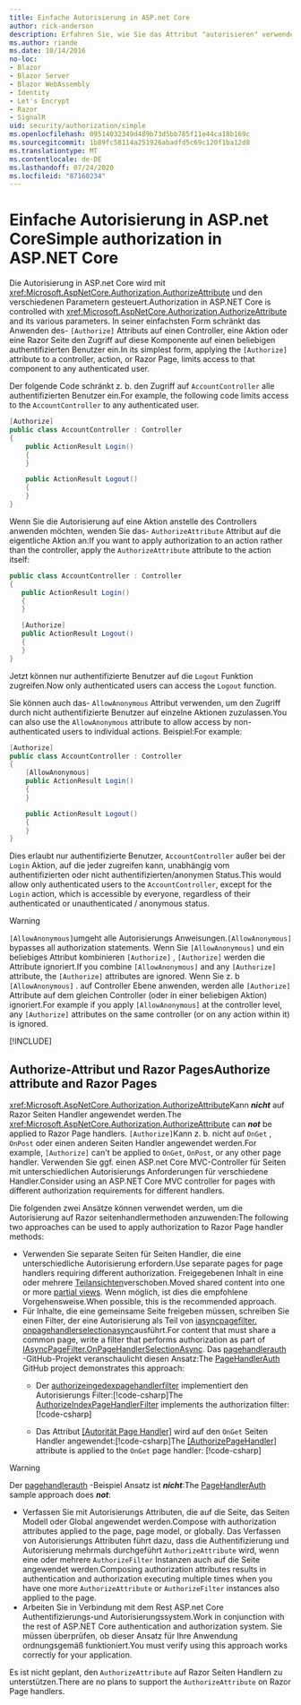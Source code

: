 ```yaml
---
title: Einfache Autorisierung in ASP.net Core
author: rick-anderson
description: Erfahren Sie, wie Sie das Attribut "autorisieren" verwenden, um den Zugriff auf ASP.net Core Controller und Aktionen einzuschränken.
ms.author: riande
ms.date: 10/14/2016
no-loc:
- Blazor
- Blazor Server
- Blazor WebAssembly
- Identity
- Let's Encrypt
- Razor
- SignalR
uid: security/authorization/simple
ms.openlocfilehash: 09514032349d489b73d5bb785f11e44ca18b169c
ms.sourcegitcommit: 1b89fc58114a251926abadfd5c69c120f1ba12d8
ms.translationtype: MT
ms.contentlocale: de-DE
ms.lasthandoff: 07/24/2020
ms.locfileid: "87160234"
---
```

# <a name="simple-authorization-in-aspnet-core"></a><span data-ttu-id="8875a-103">Einfache Autorisierung in ASP.net Core</span><span class="sxs-lookup"><span data-stu-id="8875a-103">Simple authorization in ASP.NET Core</span></span>

<a name="security-authorization-simple"></a>

<span data-ttu-id="8875a-104">Die Autorisierung in ASP.net Core wird mit <xref:Microsoft.AspNetCore.Authorization.AuthorizeAttribute> und den verschiedenen Parametern gesteuert.</span><span class="sxs-lookup"><span data-stu-id="8875a-104">Authorization in ASP.NET Core is controlled with <xref:Microsoft.AspNetCore.Authorization.AuthorizeAttribute> and its various parameters.</span></span> <span data-ttu-id="8875a-105">In seiner einfachsten Form schränkt das Anwenden des- `[Authorize]` Attributs auf einen Controller, eine Aktion oder eine Razor Seite den Zugriff auf diese Komponente auf einen beliebigen authentifizierten Benutzer ein.</span><span class="sxs-lookup"><span data-stu-id="8875a-105">In its simplest form, applying the `[Authorize]` attribute to a controller, action, or Razor Page, limits access to that component to any authenticated user.</span></span>

<span data-ttu-id="8875a-106">Der folgende Code schränkt z. b. den Zugriff auf `AccountController` alle authentifizierten Benutzer ein.</span><span class="sxs-lookup"><span data-stu-id="8875a-106">For example, the following code limits access to the `AccountController` to any authenticated user.</span></span>

```csharp
[Authorize]
public class AccountController : Controller
{
    public ActionResult Login()
    {
    }

    public ActionResult Logout()
    {
    }
}
```

<span data-ttu-id="8875a-107">Wenn Sie die Autorisierung auf eine Aktion anstelle des Controllers anwenden möchten, wenden Sie das- `AuthorizeAttribute` Attribut auf die eigentliche Aktion an:</span><span class="sxs-lookup"><span data-stu-id="8875a-107">If you want to apply authorization to an action rather than the controller, apply the `AuthorizeAttribute` attribute to the action itself:</span></span>

```csharp
public class AccountController : Controller
{
   public ActionResult Login()
   {
   }

   [Authorize]
   public ActionResult Logout()
   {
   }
}
```

<span data-ttu-id="8875a-108">Jetzt können nur authentifizierte Benutzer auf die `Logout` Funktion zugreifen.</span><span class="sxs-lookup"><span data-stu-id="8875a-108">Now only authenticated users can access the `Logout` function.</span></span>

<span data-ttu-id="8875a-109">Sie können auch das- `AllowAnonymous` Attribut verwenden, um den Zugriff durch nicht authentifizierte Benutzer auf einzelne Aktionen zuzulassen.</span><span class="sxs-lookup"><span data-stu-id="8875a-109">You can also use the `AllowAnonymous` attribute to allow access by non-authenticated users to individual actions.</span></span> <span data-ttu-id="8875a-110">Beispiel:</span><span class="sxs-lookup"><span data-stu-id="8875a-110">For example:</span></span>

```csharp
[Authorize]
public class AccountController : Controller
{
    [AllowAnonymous]
    public ActionResult Login()
    {
    }

    public ActionResult Logout()
    {
    }
}
```

<span data-ttu-id="8875a-111">Dies erlaubt nur authentifizierte Benutzer, `AccountController` außer bei der `Login` Aktion, auf die jeder zugreifen kann, unabhängig vom authentifizierten oder nicht authentifizierten/anonymen Status.</span><span class="sxs-lookup"><span data-stu-id="8875a-111">This would allow only authenticated users to the `AccountController`, except for the `Login` action, which is accessible by everyone, regardless of their authenticated or unauthenticated / anonymous status.</span></span>

> [!WARNING]
> <span data-ttu-id="8875a-112">`[AllowAnonymous]`umgeht alle Autorisierungs Anweisungen.</span><span class="sxs-lookup"><span data-stu-id="8875a-112">`[AllowAnonymous]` bypasses all authorization statements.</span></span> <span data-ttu-id="8875a-113">Wenn Sie `[AllowAnonymous]` und ein beliebiges Attribut kombinieren `[Authorize]` , `[Authorize]` werden die Attribute ignoriert.</span><span class="sxs-lookup"><span data-stu-id="8875a-113">If you combine `[AllowAnonymous]` and any `[Authorize]` attribute, the `[Authorize]` attributes are ignored.</span></span> <span data-ttu-id="8875a-114">Wenn Sie z. b `[AllowAnonymous]` . auf Controller Ebene anwenden, werden alle `[Authorize]` Attribute auf dem gleichen Controller (oder in einer beliebigen Aktion) ignoriert.</span><span class="sxs-lookup"><span data-stu-id="8875a-114">For example if you apply `[AllowAnonymous]` at the controller level, any `[Authorize]` attributes on the same controller (or on any action within it) is ignored.</span></span>

[!INCLUDE[](~/includes/requireAuth.md)]

<a name="aarp"></a>

## <a name="authorize-attribute-and-no-locrazor-pages"></a><span data-ttu-id="8875a-115">Authorize-Attribut und Razor Pages</span><span class="sxs-lookup"><span data-stu-id="8875a-115">Authorize attribute and Razor Pages</span></span>

<span data-ttu-id="8875a-116"><xref:Microsoft.AspNetCore.Authorization.AuthorizeAttribute>Kann ***nicht*** auf Razor Seiten Handler angewendet werden.</span><span class="sxs-lookup"><span data-stu-id="8875a-116">The <xref:Microsoft.AspNetCore.Authorization.AuthorizeAttribute> can ***not*** be applied to Razor Page handlers.</span></span> <span data-ttu-id="8875a-117">`[Authorize]`Kann z. b. nicht auf `OnGet` , `OnPost` oder einen anderen Seiten Handler angewendet werden.</span><span class="sxs-lookup"><span data-stu-id="8875a-117">For example, `[Authorize]` can't be applied to `OnGet`, `OnPost`, or any other page handler.</span></span> <span data-ttu-id="8875a-118">Verwenden Sie ggf. einen ASP.net Core MVC-Controller für Seiten mit unterschiedlichen Autorisierungs Anforderungen für verschiedene Handler.</span><span class="sxs-lookup"><span data-stu-id="8875a-118">Consider using an ASP.NET Core MVC controller for pages with different authorization requirements for different handlers.</span></span>

<span data-ttu-id="8875a-119">Die folgenden zwei Ansätze können verwendet werden, um die Autorisierung auf Razor seitenhandlermethoden anzuwenden:</span><span class="sxs-lookup"><span data-stu-id="8875a-119">The following two approaches can be used to apply authorization to Razor Page handler methods:</span></span>

* <span data-ttu-id="8875a-120">Verwenden Sie separate Seiten für Seiten Handler, die eine unterschiedliche Autorisierung erfordern.</span><span class="sxs-lookup"><span data-stu-id="8875a-120">Use separate pages for page handlers requiring different authorization.</span></span> <span data-ttu-id="8875a-121">Freigegebenen Inhalt in eine oder mehrere [Teilansichten](xref:mvc/views/partial)verschoben.</span><span class="sxs-lookup"><span data-stu-id="8875a-121">Moved shared content into one or more [partial views](xref:mvc/views/partial).</span></span> <span data-ttu-id="8875a-122">Wenn möglich, ist dies die empfohlene Vorgehensweise.</span><span class="sxs-lookup"><span data-stu-id="8875a-122">When possible, this is the recommended approach.</span></span>
* <span data-ttu-id="8875a-123">Für Inhalte, die eine gemeinsame Seite freigeben müssen, schreiben Sie einen Filter, der eine Autorisierung als Teil von [iasyncpagefilter. onpagehandlerselectionasync](xref:Microsoft.AspNetCore.Mvc.Filters.IAsyncPageFilter.OnPageHandlerSelectionAsync%2A)ausführt.</span><span class="sxs-lookup"><span data-stu-id="8875a-123">For content that must share a common page, write a filter that performs authorization as part of [IAsyncPageFilter.OnPageHandlerSelectionAsync](xref:Microsoft.AspNetCore.Mvc.Filters.IAsyncPageFilter.OnPageHandlerSelectionAsync%2A).</span></span> <span data-ttu-id="8875a-124">Das [pagehandlerauth](https://github.com/dotnet/AspNetCore.Docs/tree/master/aspnetcore/security/authorization/simple/samples/3.1/PageHandlerAuth) -GitHub-Projekt veranschaulicht diesen Ansatz:</span><span class="sxs-lookup"><span data-stu-id="8875a-124">The [PageHandlerAuth](https://github.com/dotnet/AspNetCore.Docs/tree/master/aspnetcore/security/authorization/simple/samples/3.1/PageHandlerAuth) GitHub project demonstrates this approach:</span></span>
  * <span data-ttu-id="8875a-125">Der [authorizeingedexpagehandlerfilter](https://github.com/dotnet/AspNetCore.Docs/blob/master/aspnetcore/security/authorization/simple/samples/3.1/PageHandlerAuth/AuthorizeIndexPageHandlerFilter.cs) implementiert den Autorisierungs Filter:[!code-csharp[](~/security/authorization/simple/samples/3.1/PageHandlerAuth/Pages/Index.cshtml.cs?name=snippet)]</span><span class="sxs-lookup"><span data-stu-id="8875a-125">The [AuthorizeIndexPageHandlerFilter](https://github.com/dotnet/AspNetCore.Docs/blob/master/aspnetcore/security/authorization/simple/samples/3.1/PageHandlerAuth/AuthorizeIndexPageHandlerFilter.cs) implements the authorization filter: [!code-csharp[](~/security/authorization/simple/samples/3.1/PageHandlerAuth/Pages/Index.cshtml.cs?name=snippet)]</span></span>

  * <span data-ttu-id="8875a-126">Das Attribut [[Autorität Page Handler]](https://github.com/dotnet/AspNetCore.Docs/tree/master/aspnetcore/security/authorization/simple/samples/3.1/PageHandlerAuth/Pages/Index.cshtml.cs#L16) wird auf den `OnGet` Seiten Handler angewendet:[!code-csharp[](~/security/authorization/simple/samples/3.1/PageHandlerAuth/AuthorizeIndexPageHandlerFilter.cs?name=snippet)]</span><span class="sxs-lookup"><span data-stu-id="8875a-126">The [[AuthorizePageHandler]](https://github.com/dotnet/AspNetCore.Docs/tree/master/aspnetcore/security/authorization/simple/samples/3.1/PageHandlerAuth/Pages/Index.cshtml.cs#L16) attribute is applied to the `OnGet` page handler: [!code-csharp[](~/security/authorization/simple/samples/3.1/PageHandlerAuth/AuthorizeIndexPageHandlerFilter.cs?name=snippet)]</span></span>

> [!WARNING]
> <span data-ttu-id="8875a-127">Der [pagehandlerauth](https://github.com/pranavkm/PageHandlerAuth) -Beispiel Ansatz ist ***nicht***:</span><span class="sxs-lookup"><span data-stu-id="8875a-127">The [PageHandlerAuth](https://github.com/pranavkm/PageHandlerAuth) sample approach does ***not***:</span></span>
> * <span data-ttu-id="8875a-128">Verfassen Sie mit Autorisierungs Attributen, die auf die Seite, das Seiten Modell oder Global angewendet werden.</span><span class="sxs-lookup"><span data-stu-id="8875a-128">Compose with authorization attributes applied to the page, page model, or globally.</span></span> <span data-ttu-id="8875a-129">Das Verfassen von Autorisierungs Attributen führt dazu, dass die Authentifizierung und Autorisierung mehrmals durchgeführt `AuthorizeAttribute` wird, wenn eine oder mehrere `AuthorizeFilter` Instanzen auch auf die Seite angewendet werden.</span><span class="sxs-lookup"><span data-stu-id="8875a-129">Composing authorization attributes results in authentication and authorization executing multiple times when you have one more `AuthorizeAttribute` or `AuthorizeFilter` instances also applied to the page.</span></span>
> * <span data-ttu-id="8875a-130">Arbeiten Sie in Verbindung mit dem Rest ASP.net Core Authentifizierungs-und Autorisierungssystem.</span><span class="sxs-lookup"><span data-stu-id="8875a-130">Work in conjunction with the rest of ASP.NET Core authentication and authorization system.</span></span> <span data-ttu-id="8875a-131">Sie müssen überprüfen, ob dieser Ansatz für Ihre Anwendung ordnungsgemäß funktioniert.</span><span class="sxs-lookup"><span data-stu-id="8875a-131">You must verify using this approach works correctly for your application.</span></span>

<span data-ttu-id="8875a-132">Es ist nicht geplant, den `AuthorizeAttribute` auf Razor Seiten Handlern zu unterstützen.</span><span class="sxs-lookup"><span data-stu-id="8875a-132">There are no plans to support the `AuthorizeAttribute` on Razor Page handlers.</span></span> 
